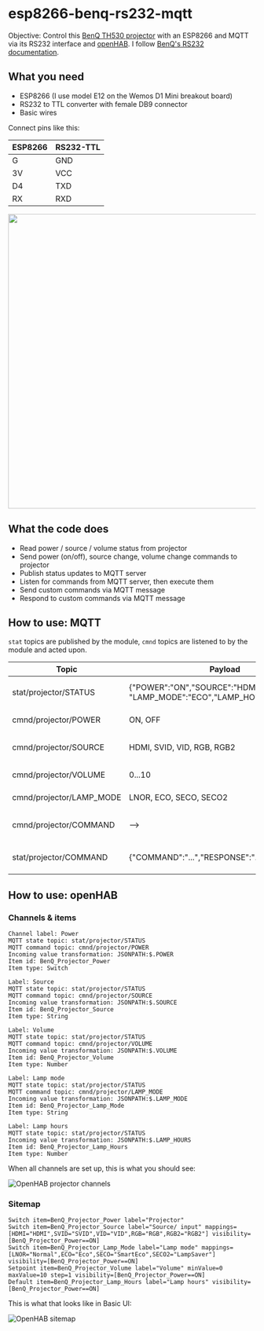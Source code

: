 # esp8266-benq-rs232-mqtt
Objective: Control this [BenQ TH530 projector](https://www.benq.eu/de-de/projector/home-entertainment/th530.html) with an ESP8266 and MQTT via its RS232 interface and [openHAB](http://openhab.org). I follow [BenQ's RS232 documentation](https://benqimage.blob.core.windows.net/driver-us-file/RS232-commands_all%20Product%20Lines.pdf).

## What you need

* ESP8266 (I use model E12 on the Wemos D1 Mini breakout board)
* RS232 to TTL converter with female DB9 connector
* Basic wires

Connect pins like this:

ESP8266 | RS232-TTL
------- | ---------
G | GND
3V | VCC
D4 | TXD
RX | RXD

<img src="https://github.com/nicolaus-hee/esp8266-benq-rs232-mqtt/blob/master/images/esp8266_rs232-ttl.jpg" width="600" />

## What the code does

* Read power / source / volume status from projector
* Send power (on/off), source change, volume change commands to projector
* Publish status updates to MQTT server
* Listen for commands from MQTT server, then execute them
* Send custom commands via MQTT message
* Respond to custom commands via MQTT message

## How to use: MQTT

`stat` topics are published by the module, `cmnd` topics are listened to by the module and acted upon.

Topic | Payload | Comment
----- | ------- | --------
stat/projector/STATUS | {"POWER":"ON","SOURCE":"HDMI","VOLUME":"4", "LAMP_MODE":"ECO","LAMP_HOURS":"105"} | Published every 5 seconds
cmnd/projector/POWER | ON, OFF | Power on or off
cmnd/projector/SOURCE | HDMI, SVID, VID, RGB, RGB2 | Set source / input
cmnd/projector/VOLUME | 0...10 | Set volume
cmnd/projector/LAMP_MODE | LNOR, ECO, SECO, SECO2 | Set lamp mode
cmnd/projector/COMMAND | --> | [Any command, e.g. vol=+](https://benqimage.blob.core.windows.net/driver-us-file/RS232-commands_all%20Product%20Lines.pdf)
stat/projector/COMMAND | {"COMMAND":"...","RESPONSE":"..."} | Returns result of above

## How to use: openHAB

### Channels & items

```
Channel label: Power
MQTT state topic: stat/projector/STATUS
MQTT command topic: cmnd/projector/POWER
Incoming value transformation: JSONPATH:$.POWER
Item id: BenQ_Projector_Power
Item type: Switch

Label: Source
MQTT state topic: stat/projector/STATUS
MQTT command topic: cmnd/projector/SOURCE
Incoming value transformation: JSONPATH:$.SOURCE
Item id: BenQ_Projector_Source
Item type: String

Label: Volume
MQTT state topic: stat/projector/STATUS
MQTT command topic: cmnd/projector/VOLUME
Incoming value transformation: JSONPATH:$.VOLUME
Item id: BenQ_Projector_Volume
Item type: Number

Label: Lamp mode
MQTT state topic: stat/projector/STATUS
MQTT command topic: cmnd/projector/LAMP_MODE
Incoming value transformation: JSONPATH:$.LAMP_MODE
Item id: BenQ_Projector_Lamp_Mode
Item type: String

Label: Lamp hours
MQTT state topic: stat/projector/STATUS
Incoming value transformation: JSONPATH:$.LAMP_HOURS
Item id: BenQ_Projector_Lamp_Hours
Item type: Number

```

When all channels are set up, this is what you should see:

![OpenHAB projector channels](https://github.com/nicolaus-hee/esp8266-benq-rs232-mqtt/blob/master/images/openhab_projector_channels.JPG)

### Sitemap

```
Switch item=BenQ_Projector_Power label="Projector"
Switch item=BenQ_Projector_Source label="Source/ input" mappings=[HDMI="HDMI",SVID="SVID",VID="VID",RGB="RGB",RGB2="RGB2"] visibility=[BenQ_Projector_Power==ON]
Switch item=BenQ_Projector_Lamp_Mode label="Lamp mode" mappings=[LNOR="Normal",ECO="Eco",SECO="SmartEco",SECO2="LampSaver"] visibility=[BenQ_Projector_Power==ON]
Setpoint item=BenQ_Projector_Volume label="Volume" minValue=0 maxValue=10 step=1 visibility=[BenQ_Projector_Power==ON]
Default item=BenQ_Projector_Lamp_Hours label="Lamp hours" visibility=[BenQ_Projector_Power==ON]
```

This is what that looks like in Basic UI:

![OpenHAB sitemap](https://github.com/nicolaus-hee/esp8266-benq-rs232-mqtt/blob/master/images/openhab_sitemap_projector_on.JPG)
